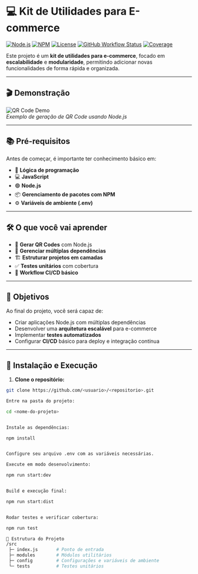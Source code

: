 # 💻 Kit de Utilidades para E-commerce

[![Node.js](https://img.shields.io/badge/Node.js-16+-green)](https://nodejs.org/) 
[![NPM](https://img.shields.io/badge/NPM-7+-blue)](https://www.npmjs.com/) 
[![License](https://img.shields.io/badge/License-MIT-yellow)](LICENSE)
[![GitHub Workflow Status](https://img.shields.io/github/actions/workflow/status/<usuario>/<repositorio>/nodejs.yml?branch=main)](https://github.com/<usuario>/<repositorio>/actions)
[![Coverage](https://img.shields.io/badge/Coverage-90%25-brightgreen)](https://github.com/<usuario>/<repositorio>/actions)

Este projeto é um **kit de utilidades para e-commerce**, focado em **escalabilidade** e **modularidade**, permitindo adicionar novas funcionalidades de forma rápida e organizada.

---

## 🎬 Demonstração

![QR Code Demo](https://media.giphy.com/media/3o7TKtnuHOHHUjR38Y/giphy.gif)  
*Exemplo de geração de QR Code usando Node.js*

---

## 📚 Pré-requisitos

Antes de começar, é importante ter conhecimento básico em:

- 🧠 **Lógica de programação**  
- 💻 **JavaScript**  
- 🟢 **Node.js**  
- 📦 **Gerenciamento de pacotes com NPM**  
- ⚙️ **Variáveis de ambiente (.env)**  

---

## 🛠️ O que você vai aprender

- 📲 **Gerar QR Codes** com Node.js  
- 🧩 **Gerenciar múltiplas dependências**  
- 🏗️ **Estruturar projetos em camadas**  
- ✅ **Testes unitários** com cobertura  
- 🔧 **Workflow CI/CD básico**  

---

## 🎯 Objetivos

Ao final do projeto, você será capaz de:

- Criar aplicações Node.js com múltiplas dependências  
- Desenvolver uma **arquitetura escalável** para e-commerce  
- Implementar **testes automatizados**  
- Configurar **CI/CD** básico para deploy e integração contínua  

---

## 🚀 Instalação e Execução

1. **Clone o repositório:**  
```bash
git clone https://github.com/<usuario>/<repositorio>.git

Entre na pasta do projeto:

cd <nome-do-projeto>


Instale as dependências:

npm install


Configure seu arquivo .env com as variáveis necessárias.

Execute em modo desenvolvimento:

npm run start:dev


Build e execução final:

npm run start:dist


Rodar testes e verificar cobertura:

npm run test

📁 Estrutura do Projeto
/src
 ├─ index.js       # Ponto de entrada
 ├─ modules        # Módulos utilitários
 ├─ config         # Configurações e variáveis de ambiente
 └─ tests          # Testes unitários



